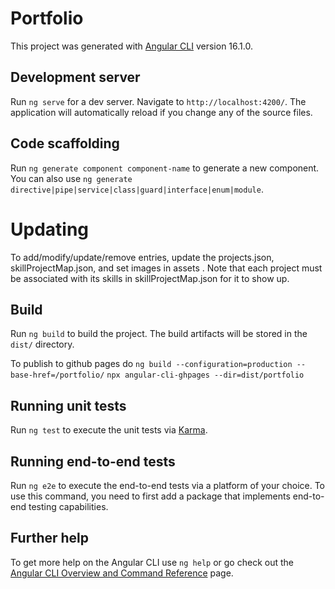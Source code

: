 # Portfolio

This project was generated with [Angular CLI](https://github.com/angular/angular-cli) version 16.1.0.

## Development server

Run `ng serve` for a dev server. Navigate to `http://localhost:4200/`. The application will automatically reload if you change any of the source files.

## Code scaffolding

Run `ng generate component component-name` to generate a new component. You can also use `ng generate directive|pipe|service|class|guard|interface|enum|module`.

# Updating

To add/modify/update/remove entries, update the projects.json, skillProjectMap.json, and set images in assets . Note that each project must be associated with its skills in skillProjectMap.json for it to show up.

## Build

Run `ng build` to build the project. The build artifacts will be stored in the `dist/` directory.

To publish to github pages do
`ng build --configuration=production --base-href=/portfolio/`
`npx angular-cli-ghpages --dir=dist/portfolio`

## Running unit tests

Run `ng test` to execute the unit tests via [Karma](https://karma-runner.github.io).

## Running end-to-end tests

Run `ng e2e` to execute the end-to-end tests via a platform of your choice. To use this command, you need to first add a package that implements end-to-end testing capabilities.

## Further help

To get more help on the Angular CLI use `ng help` or go check out the [Angular CLI Overview and Command Reference](https://angular.io/cli) page.
